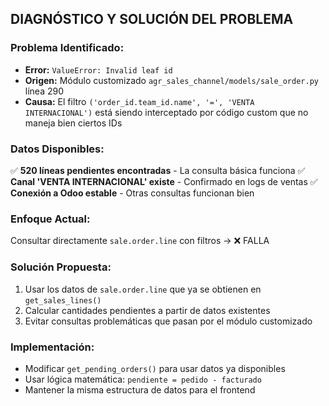 ## DIAGNÓSTICO Y SOLUCIÓN DEL PROBLEMA

### Problema Identificado:
- **Error:** `ValueError: Invalid leaf id` 
- **Origen:** Módulo customizado `agr_sales_channel/models/sale_order.py` línea 290
- **Causa:** El filtro `('order_id.team_id.name', '=', 'VENTA INTERNACIONAL')` está siendo interceptado por código custom que no maneja bien ciertos IDs

### Datos Disponibles:
✅ **520 líneas pendientes encontradas** - La consulta básica funciona
✅ **Canal 'VENTA INTERNACIONAL' existe** - Confirmado en logs de ventas
✅ **Conexión a Odoo estable** - Otras consultas funcionan bien

### Enfoque Actual:
Consultar directamente `sale.order.line` con filtros → ❌ FALLA

### Solución Propuesta:
1. Usar los datos de `sale.order.line` que ya se obtienen en `get_sales_lines()`
2. Calcular cantidades pendientes a partir de datos existentes
3. Evitar consultas problemáticas que pasan por el módulo customizado

### Implementación:
- Modificar `get_pending_orders()` para usar datos ya disponibles
- Usar lógica matemática: `pendiente = pedido - facturado`
- Mantener la misma estructura de datos para el frontend